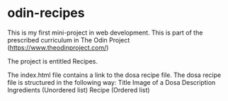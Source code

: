 # odin-recipes

This is my first mini-project in web development. This is part of the prescribed curriculum in The Odin Project (https://www.theodinproject.com/)

The project is entitled Recipes.

The index.html file contains a link to the dosa recipe file.
The dosa recipe file is structured in the following way:
Title
Image of a Dosa
Description
Ingredients (Unordered list)
Recipe (Ordered list)
